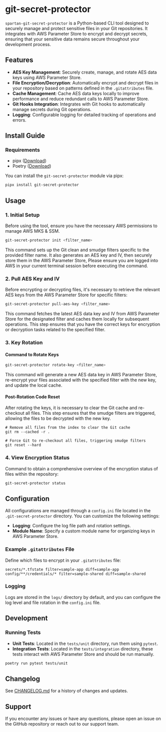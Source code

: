 # git-secret-protector

`spartan-git-secret-protector` is a Python-based CLI tool designed to securely manage and protect sensitive files in your Git repositories. It integrates with AWS Parameter Store to encrypt and decrypt secrets, ensuring that your sensitive data remains secure throughout your development process.

## Features

- **AES Key Management**: Securely create, manage, and rotate AES data keys using AWS Parameter Store.
- **File Encryption/Decryption**: Automatically encrypt and decrypt files in your repository based on patterns defined in the `.gitattributes` file.
- **Cache Management**: Cache AES data keys locally to improve performance and reduce redundant calls to AWS Parameter Store.
- **Git Hooks Integration**: Integrates with Git hooks to automatically manage secrets during Git operations.
- **Logging**: Configurable logging for detailed tracking of operations and errors.

## Install Guide

### Requirements

- pipx ([Download](https://pipx.pypa.io/stable/installation/))
- Poetry ([Download](https://python-poetry.org/docs/#installation))

You can install the `git-secret-protector` module via pipx:

```sh
pipx install git-secret-protector
```

## Usage

### 1. Initial Setup

Before using the tool, ensure you have the necessary AWS permissions to manage AWS MKS & SSM.

```sh
git-secret-protector init <filter_name>
```

This command sets up the Git clean and smudge filters specific to the provided filter name. It also generates an AES key and IV, then securely store them in the AWS Parameter Store, Please ensure you are logged into AWS in your current terminal session before executing the command.

### 2. Pull AES Key and IV

Before encrypting or decrypting files, it's necessary to retrieve the relevant AES keys from the AWS Parameter Store for specific filters:

```sh
git-secret-protector pull-aes-key <filter_name>
```

This command fetches the latest AES data key and IV from AWS Parameter Store for the designated filter and caches them locally for subsequent operations. This step ensures that you have the correct keys for encryption or decryption tasks related to the specified filter.

### 3. Key Rotation

#### Command to Rotate Keys

```sh
git-secret-protector rotate-key <filter_name>
```

This command will generate a new AES data key in AWS Parameter Store, re-encrypt your files associated with the specified filter with the new key, and update the local cache.

#### Post-Rotation Code Reset
After rotating the keys, it is necessary to clear the Git cache and re-checkout all files. This step ensures that the smudge filters are triggered, allowing the files to be decrypted with the new key.

```
# Remove all files from the index to clear the Git cache
git rm --cached -r .

# Force Git to re-checkout all files, triggering smudge filters
git reset --hard
```

### 4. View Encryption Status

Command to obtain a comprehensive overview of the encryption status of files within the repository:

```sh
git-secret-protector status
```

## Configuration

All configurations are managed through a `config.ini` file located in the `.git-secret-protector` directory. You can customize the following settings:

- **Logging**: Configure the log file path and rotation settings.
- **Module Name**: Specify a custom module name for organizing keys in AWS Parameter Store.

### Example `.gitattributes` File

Define which files to encrypt in your `.gitattributes` file:

```
secrets/*.tfstate filter=sample-app diff=sample-app
config/**/credentials/* filter=sample-shared diff=sample-shared
```

### Logging

Logs are stored in the `logs/` directory by default, and you can configure the log level and file rotation in the `config.ini` file.

## Development

### Running Tests

- **Unit Tests**: Located in the `tests/unit` directory, run them using `pytest`.
- **Integration Tests**: Located in the `tests/integration` directory, these tests interact with AWS Parameter Store and should be run manually.

```sh
poetry run pytest tests/unit
```

## Changelog

See [CHANGELOG.md](CHANGELOG.md) for a history of changes and updates.

## Support

If you encounter any issues or have any questions, please open an issue on the GitHub repository or reach out to our support team.
